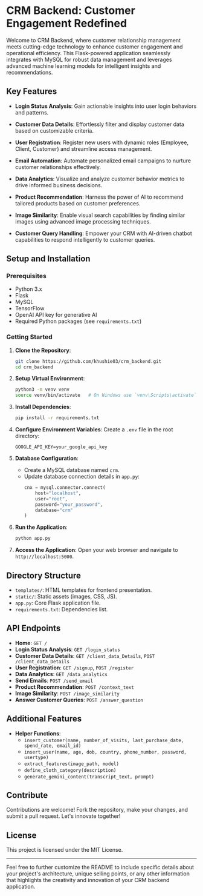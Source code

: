 # CRM Backend: Customer Engagement Redefined

Welcome to CRM Backend, where customer relationship management meets cutting-edge technology to enhance customer engagement and operational efficiency. This Flask-powered application seamlessly integrates with MySQL for robust data management and leverages advanced machine learning models for intelligent insights and recommendations.

## Key Features

- **Login Status Analysis**: Gain actionable insights into user login behaviors and patterns.
  
- **Customer Data Details**: Effortlessly filter and display customer data based on customizable criteria.

- **User Registration**: Register new users with dynamic roles (Employee, Client, Customer) and streamline access management.

- **Email Automation**: Automate personalized email campaigns to nurture customer relationships effectively.

- **Data Analytics**: Visualize and analyze customer behavior metrics to drive informed business decisions.

- **Product Recommendation**: Harness the power of AI to recommend tailored products based on customer preferences.

- **Image Similarity**: Enable visual search capabilities by finding similar images using advanced image processing techniques.

- **Customer Query Handling**: Empower your CRM with AI-driven chatbot capabilities to respond intelligently to customer queries.

## Setup and Installation

### Prerequisites

- Python 3.x
- Flask
- MySQL
- TensorFlow
- OpenAI API key for generative AI
- Required Python packages (see `requirements.txt`)

### Getting Started

1. **Clone the Repository**:
   ```bash
   git clone https://github.com/khushie03/crm_backend.git
   cd crm_backend
   ```

2. **Setup Virtual Environment**:
   ```bash
   python3 -m venv venv
   source venv/bin/activate   # On Windows use `venv\Scripts\activate`
   ```

3. **Install Dependencies**:
   ```bash
   pip install -r requirements.txt
   ```

4. **Configure Environment Variables**:
   Create a `.env` file in the root directory:
   ```dotenv
   GOOGLE_API_KEY=your_google_api_key
   ```

5. **Database Configuration**:
   - Create a MySQL database named `crm`.
   - Update database connection details in `app.py`:
     ```python
     cnx = mysql.connector.connect(
         host="localhost",
         user="root",
         password="your_password",
         database="crm"
     )
     ```

6. **Run the Application**:
   ```bash
   python app.py
   ```

7. **Access the Application**:
   Open your web browser and navigate to `http://localhost:5000`.

## Directory Structure

- `templates/`: HTML templates for frontend presentation.
- `static/`: Static assets (images, CSS, JS).
- `app.py`: Core Flask application file.
- `requirements.txt`: Dependencies list.

## API Endpoints

- **Home**: `GET /`
- **Login Status Analysis**: `GET /login_status`
- **Customer Data Details**: `GET /client_data_Details`, `POST /client_data_Details`
- **User Registration**: `GET /signup`, `POST /register`
- **Data Analytics**: `GET /data_analytics`
- **Send Emails**: `POST /send_email`
- **Product Recommendation**: `POST /context_text`
- **Image Similarity**: `POST /image_similarity`
- **Answer Customer Queries**: `POST /answer_question`

## Additional Features

- **Helper Functions**:
  - `insert_customer(name, number_of_visits, last_purchase_date, spend_rate, email_id)`
  - `insert_user(name, age, dob, country, phone_number, password, usertype)`
  - `extract_features(image_path, model)`
  - `define_cloth_category(description)`
  - `generate_gemini_content(transcript_text, prompt)`

## Contribute

Contributions are welcome! Fork the repository, make your changes, and submit a pull request. Let's innovate together!

## License

This project is licensed under the MIT License.

---

Feel free to further customize the README to include specific details about your project's architecture, unique selling points, or any other information that highlights the creativity and innovation of your CRM backend application.
